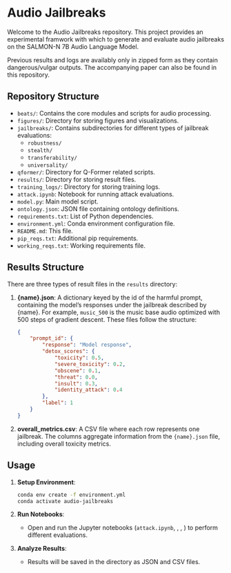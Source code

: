 # Audio Jailbreaks

Welcome to the Audio Jailbreaks repository. This project provides an experimental framwork with which to generate and evaluate audio jailbreaks on the SALMON-N 7B Audio Language Model.

Previous results and logs are availably only in zipped form as they contain dangerous/vulgar outputs.
The accompanying paper can also be found in this repository.

## Repository Structure

- `beats/`: Contains the core modules and scripts for audio processing.
- `figures/`: Directory for storing figures and visualizations.
- `jailbreaks/`: Contains subdirectories for different types of jailbreak evaluations:
  - `robustness/`
  - `stealth/`
  - `transferability/`
  - `universality/`
- `qformer/`: Directory for Q-Former related scripts.
- `results/`: Directory for storing result files.
- `training_logs/`: Directory for storing training logs.
- `attack.ipynb`: Notebook for running attack evaluations.
- `model.py`: Main model script.
- `ontology.json`: JSON file containing ontology definitions.
- `requirements.txt`: List of Python dependencies.
- `environment.yml`: Conda environment configuration file.
- `README.md`: This file.
- `pip_reqs.txt`: Additional pip requirements.
- `working_reqs.txt`: Working requirements file.

## Results Structure

There are three types of result files in the `results` directory:

1. **{name}.json**: A dictionary keyed by the id of the harmful prompt, containing the model’s responses under the jailbreak described by {name}. For example, `music_500` is the music base audio optimized with 500 steps of gradient descent. These files follow the structure:
    ```json
    {
        "prompt_id": {
            "response": "Model response",
            "detox_scores": {
                "toxicity": 0.5,
                "severe_toxicity": 0.2,
                "obscene": 0.1,
                "threat": 0.0,
                "insult": 0.3,
                "identity_attack": 0.4
            },
            "label": 1
        }
    }
    ```

2. **overall_metrics.csv**: A CSV file where each row represents one jailbreak. The columns aggregate information from the `{name}.json` file, including overall toxicity metrics.

## Usage

1. **Setup Environment**:
    ```sh
    conda env create -f environment.yml
    conda activate audio-jailbreaks
    ```

2. **Run Notebooks**:
    - Open and run the Jupyter notebooks (`attack.ipynb`, , , ) to perform different evaluations.

3. **Analyze Results**:
    - Results will be saved in the directory as JSON and CSV files.
